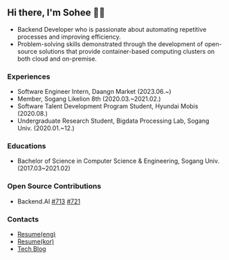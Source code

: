 ## Hi there, I'm Sohee 🤚🏻

- Backend Developer who is passionate about automating repetitive processes and improving efficiency.
- Problem-solving skills demonstrated through the development of open-source solutions that provide container-based computing clusters on both cloud and on-premise.

### Experiences
- Software Engineer Intern, Daangn Market (2023.06.~)
- Member, Sogang Likelion 8th (2020.03.~2021.02.) 
- Software Talent Development Program Student, Hyundai Mobis (2020.08.)
- Undergraduate Research Student, Bigdata Processing Lab, Sogang Univ. (2020.01.~12.)

### Educations
- Bachelor of Science in Computer Science & Engineering, Sogang Univ. (2017.03~2021.02)

### Open Source Contributions
- Backend.AI [#713](https://github.com/lablup/backend.ai/pull/713) [#721](https://github.com/lablup/backend.ai/pull/721)

### Contacts
- [Resume(eng)](https://drive.google.com/file/d/1_9ZqEu8sJGSx5BUXJerZfGhuY_zQztzi/view?usp=sharing)
- [Resume(kor)](https://drive.google.com/file/d/12iInLdftcAE5GmmkhuJtJ4lzDkIejxy_/view?usp=sharing)
- [Tech Blog](https://soheeeep.github.io/)
